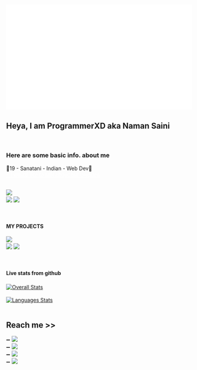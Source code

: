 
<a href="https://github.com/realpxd/realpxd/blob/main/icon.png"><img src="https://raw.githubusercontent.com/realpxd/realpxd/main/icon-clean.png" alt="ProgrammerXD Logo" ></a>

<h2> Heya, I am ProgrammerXD aka Naman Saini </h2><br>

<h3> Here are some basic info. about me </h3>
<spam>🖤19 - Sanatani - Indian - Web Dev🖤<br><a style="color:white;" href="#contact" >✨I would like to talk about our uniques</a></span><br><br>

<a href="https://realpxd.github.io"> <img src="https://img.shields.io/badge/Official_Website-ProgrammerXD.in-orange" ></a> <br>
<a href="https://realpxd.github.io/ProgrammerXD/Certificates.html"> <img src="https://img.shields.io/badge/Certificates-ProgrammerXD-blue" ></a>
<a href="https://www.linkedin.com/in/programmerxd"> <img src="https://img.shields.io/badge/LinkedIN-Hire_me-blue" ></a>
<br><br><br>


<h4> MY PROJECTS </h4>
<a href="https://realpxd.github.io/Instagram-Clone-Beta"> <img src="https://img.shields.io/badge/Realtime_Chat_App-Instagram_Clone-orange" ></a><br>
<a href="https://realpxd.github.io/Squid-Game"> <img src="https://img.shields.io/badge/Play_Games-Squid_game-orange" ></a>
<a href="https://realpxd.github.io/ProgrammerXD/Musics"> <img src="https://img.shields.io/badge/Music_Playlist-Play_now-orange" ></a>
<br><br><br>


<h4> Live stats from github </h4>
	<a href="https://github.com/naman77s">
		<img align="center" src="https://github-readme-stats.vercel.app/api?username=realpxd&show_icons=true&theme=radical" alt="Overall Stats" />
	</a><br><br>
	<a  href="https://github.com/naman77s">
		<img align="center" src="https://github-readme-stats.vercel.app/api/top-langs/?username=realpxd&layout=compact&theme=radical" alt="Languages Stats" />
	</a><br><br>


<h2 id="contact" > Reach me >> </h2> 
➖ <a href="https://t.me/DamnNaman"> <img src="https://img.shields.io/badge/TELEGRAM-ProgrammerXD-orange" ></a><br>
➖ <a href="https://twitter.com/PXD_Officials"> <img src="https://img.shields.io/badge/TWITTER-PXD_Officials-orange" ></a><br>
➖ <a href="https://in.linkedin.com/programmerxd"> <img src="https://img.shields.io/badge/LinkedIN.com-ProgrammerXD-brown" ></a><br>
➖ <a href="https://youtube.com/channel/UCTlEvNf_UWq2aoq8-XFIYIQ"> <img src="https://img.shields.io/badge/YOUTUBE-Little_Programmer-orange" ></a>


<!--
<p> Thanks for comming :) </p> 

- 🔭 I’m currently working on ...
- 🌱 I’m currently learning ...
- 👯 I’m looking to collaborate on ...
- 🤔 I’m looking for help with ...
- 💬 Ask me about ...
- 📫 How to reach me: ...
- 😄 Pronouns: ...
- ⚡ Fun fact: ...
-->
